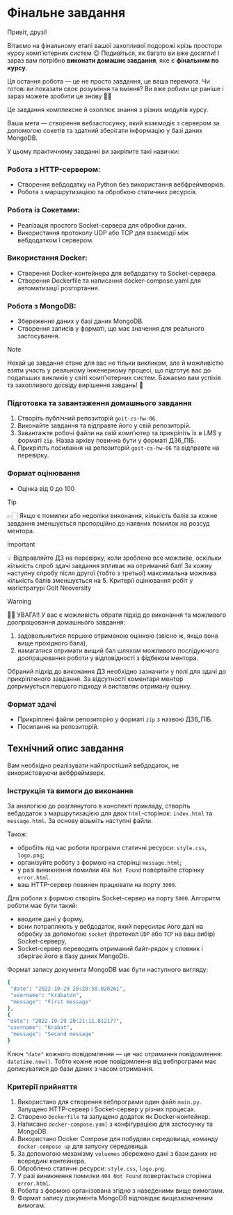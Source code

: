 # Фінальне завдання

Привіт, друзі!

Вітаємо на фінальному етапі вашої захопливої подорожі крізь простори курсу
комп’ютерних систем 😉 Подивіться, як багато ви вже досягли! І зараз вам
потрібно **виконати домашнє завдання**, яке є **фінальним по курсу**.

Ця остання робота — це не просто завдання, це ваша перемога. Чи готові ви
показати своє розуміння та вміння? Ви вже робили це раніше і зараз можете
зробити це знову 💪🏼

Це завдання комплексне й охоплює знання з різних модулів курсу.

Ваша мета — створення вебзастосунку, який взаємодіє з сервером за допомогою
сокетів та здатний зберігати інформацію у базі даних MongoDB.

У цьому практичному завданні ви закріпите такі навички:

### Робота з HTTP-сервером:

- Створення вебдодатку на Python без використання вебфреймворків.
- Робота з маршрутизацією та обробкою статичних ресурсів.

### Робота із Сокетами:

- Реалізація простого Socket-сервера для обробки даних.
- Використання протоколу UDP або TCP для взаємодії між вебдодатком і сервером.

### Використання Docker:

- Створення Docker-контейнера для вебдодатку та Socket-сервера.
- Створення Dockerfile та написання docker-compose.yaml для автоматизації
  розгортання.

### Робота з MongoDB:

- Збереження даних у базі даних MongoDB.
- Створення записів у форматі, що має значення для реального застосування.

> [!NOTE]
>
> Нехай це завдання стане для вас не тільки викликом, але й можливістю взяти
> участь у реальному інженерному процесі, що підготує вас до подальших викликів
> у світі комп'ютерних систем. Бажаємо вам успіхів та захопливого досвіду
> вирішення завдань! 🎢

### Підготовка та завантаження домашнього завдання

1. Створіть публічний репозиторій `goit-cs-hw-06`.
2. Виконайте завдання та відправте його у свій репозиторій.
3. Завантажте робочі файли на свій комп’ютер та прикріпіть їх в LMS у форматі
   `zip`. Назва архіву повинна бути у форматі ДЗ6_ПІБ.
4. Прикріпіть посилання на репозиторій `goit-cs-hw-06` та відправте на
   перевірку.

### Формат оцінювання

- Оцінка від 0 до 100

> [!TIP]
>
> 👉🏻 Якщо є помилки або недоліки виконання, кількість балів за кожне завдання
> зменшується пропорційно до наявних помилок на розсуд ментора.

> [!IMPORTANT]
>
> 💡 Відправляйте ДЗ на перевірку, коли зроблено все можливе, оскільки кількість
> спроб здачі завдання впливає на отриманий бал! За кожну наступну спробу після
> другої (тобто з третьої) максимальна можлива кількість балів зменшується на 5.
> Критерії оцінювання робіт у магістратурі GoIt Neoversity

> [!WARNING]
>
> ☝🏻 УВАГА!! У вас є можливість обрати підхід до виконання та можливого
> доопрацювання домашнього завдання:
>
> 1. задовольнитися першою отриманою оцінкою (звісно ж, якщо вона вище
>    прохідного бала),
> 2. намагатися отримати вищий бал шляхом можливого послідуючого доопрацювання
>    роботи у відповідності з фідбеком ментора.
>
> Обраний підхід до виконання ДЗ необхідно зазначити у полі для здачі до
> прикріпленого завдання. За відсутності коментаря ментор дотримується першого
> підходу й виставляє отриману оцінку.

### Формат здачі

- Прикріплені файли репозиторію у форматі `zip` з назвою ДЗ6_ПІБ.
- Посилання на репозиторій.

## Технічний опис завдання

Вам необхідно реалізувати найпростіший вебдодаток, не використовуючи
вебфреймворк.

### Інструкція та вимоги до виконання

За аналогією до розглянутого в конспекті прикладу, створіть вебдодаток з
маршрутизацією для двох `html`-сторінок: `index.html` та `message.html`. За
основу візьміть наступні файли.

Також:

- обробіть під час роботи програми статичні ресурси: `style.css`, `logo.png`;
- організуйте роботу з формою на сторінці `message.html`;
- у разі виникнення помилки `404 Not Found` повертайте сторінку `error.html`.
- ваш HTTP-сервер повинен працювати на порту `3000`.

Для роботи з формою створіть Socket-сервер на порту `5000`. Алгоритм роботи має
бути такий:

- вводите дані у форму,
- вони потрапляють у вебдодаток, який пересилає його далі на обробку за
  допомогою `socket` (протокол `UDP` або `TCP` на ваш вибір) Socket-серверу,
- Socket-сервер переводить отриманий байт-рядок у словник і зберігає його в базу
  даних MongoDb.

Формат запису документа MongoDB має бути наступного вигляду:

```bash
{
 "date": "2022-10-29 20:20:58.020261",
 "username": "krabaton",
 "message": "First message"
},
{
"date": "2022-10-29 20:21:11.812177",
"username": "Krabat",
 "message": "Second message"
}
```

Ключ `"date"` кожного повідомлення — це час отримання повідомлення:
`datetime.now()`. Тобто кожне нове повідомлення від вебпрограми має дописуватися
до бази даних з часом отримання.

### Критерії прийняття

1. Використано для створення вебпрограми один файл `main.py`. Запущено
   HTTP-сервер і Socket-сервер у різних процесах.
2. Створено `Dockerfile` та запущено додаток як Docker-контейнер.
3. Написано `docker-compose.yaml` з конфігурацією для застосунку та MongoDB.
4. Використано Docker Compose для побудови середовища, команду
   `docker-compose up` для запуску середовища.
5. За допомогою механізму `voluemes` збережено дані з бази даних не всередині
   контейнера.
6. Оброблено статичні ресурси: `style.css`, `logo.png`.
7. У разі виникнення помилки `404 Not Found` повертається сторінка `error.html`.
8. Робота з формою організована згідно з наведеними вище вимогами.
9. Формат запису документа MongoDB відповідає вищезазначеним вимогам.

